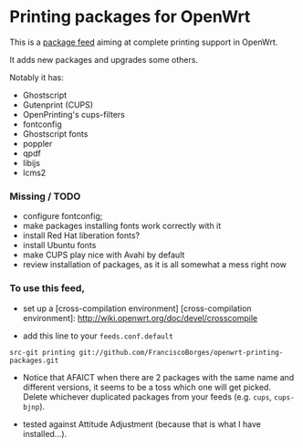 # Printing packages for OpenWrt

This is a [package feed] aiming at complete printing support in OpenWrt.

[package feed]: http://wiki.openwrt.org/doc/devel/feeds

It adds new packages and upgrades some others.

Notably it has:
- Ghostscript
- Gutenprint (CUPS)
- OpenPrinting's cups-filters
- fontconfig
- Ghostscript fonts
- poppler
- qpdf
- libijs
- lcms2

### Missing / TODO

- configure fontconfig;
- make packages installing fonts work correctly with it
- install Red Hat liberation fonts?
- install Ubuntu fonts
- make CUPS play nice with Avahi by default
- review installation of packages, as it is all somewhat a mess right now

### To use this feed,

- set up a [cross-compilation environment]
[cross-compilation environment]: http://wiki.openwrt.org/doc/devel/crosscompile

- add this line to your `feeds.conf.default`

```
src-git printing git://github.com/FranciscoBorges/openwrt-printing-packages.git
```
- Notice that AFAICT when there are 2 packages with the same name and different versions, it seems to be a toss which one will get picked. Delete whichever duplicated packages from your feeds (e.g. ```cups```, ```cups-bjnp```).

- tested against Attitude Adjustment (because that is what I have installed...).

